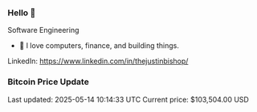 ### Hello 🤙  

Software Engineering

- 🔭 I love computers, finance, and building things.
  
LinkedIn: https://www.linkedin.com/in/thejustinbishop/  














































































### Bitcoin Price Update
Last updated: 2025-05-14 10:14:33 UTC
Current price: $103,504.00 USD
